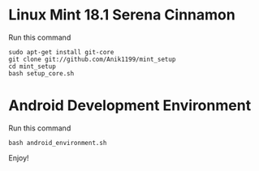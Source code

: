 # Linux Mint 18.1 Serena Cinnamon

Run this command
```
sudo apt-get install git-core
git clone git://github.com/Anik1199/mint_setup
cd mint_setup
bash setup_core.sh
```

# Android Development Environment

Run this command
```
bash android_environment.sh
```

Enjoy!
